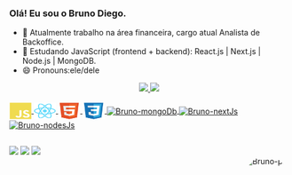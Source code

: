 ### Olá! Eu sou o Bruno Diego.

- 🔭 Atualmente trabalho na área financeira, cargo atual Analista de Backoffice.
- 🌱 Estudando JavaScript (frontend + backend): React.js | Next.js | Node.js | MongoDB.
- 😄 Pronouns:ele/dele

<div align="center">
  <a href="https://github.com/Bruno-Diego-Almeida">
  <img height="180em" src="https://github-readme-stats.vercel.app/api?username=Bruno-Diego-Almeida&show_icons=true&theme=dark&include_all_commits=true&count_private=true"/>
  <img height="180em" src="https://github-readme-stats.vercel.app/api/top-langs/?username=Bruno-Diego-Almeida&layout=compact&langs_count=7&theme=dark"/>
</div>
<div style="display: inline_block"><br>
  <img align="center" alt="Bruno-Js" height="30" width="40" src="https://raw.githubusercontent.com/devicons/devicon/master/icons/javascript/javascript-plain.svg">
  <img align="center" alt="Bruno-React" height="30" width="40" src="https://raw.githubusercontent.com/devicons/devicon/master/icons/react/react-original.svg">
  <img align="center" alt="Bruno-HTML" height="30" width="40" src="https://raw.githubusercontent.com/devicons/devicon/master/icons/html5/html5-original.svg">
  <img align="center" alt="Bruno-CSS" height="30" width="40" src="https://raw.githubusercontent.com/devicons/devicon/master/icons/css3/css3-original.svg">
  <img align="center" alt="Bruno-mongoDb" height="30" width="40" src="https://cdn.jsdelivr.net/gh/devicons/devicon/icons/adonisjs/adonisjs-original.svg" />
  <img align="center" alt="Bruno-nextJs" height="30" width="40" src="https://cdn.jsdelivr.net/gh/devicons/devicon/icons/nextjs/nextjs-original-wordmark.svg" />
  <img align="center" alt="Bruno-nodesJs" height="30" width="40" src="https://cdn.jsdelivr.net/gh/devicons/devicon/icons/nodejs/nodejs-original.svg" />

  ##
  
  <div>
    <a href="https://www.linkedin.com/in/bruno-diego88" target="_blank"><img src="https://img.shields.io/badge/-LinkedIn-%230077B5?style=for-the-badge&logo=linkedin&logoColor=white" target="_blank"></a> 
        <a href="https://www.facebook.com/people/Bruno-Diego/100004888954560/" target="_blank"><img src="https://img.shields.io/badge/Facebook-1877F2?style=for-the-badge&logo=facebook&logoColor=white" target="_blank"></a> 
    <a href = "mailto:brunoda8894@@gmail.com"><img src="https://img.shields.io/badge/-Gmail-%23333?style=for-the-badge&logo=gmail&logoColor=red" target="_blank"></a>
    
  </div>
  <img align="right" alt="Bruno-pic" height="150" style="border-radius:50px;" src="https://media.discordapp.net/attachments/639956127056134178/890373478988013628/Publicacoes_Instagram_1_1.png?width=676&height=676">
  
   
</div>
  
  

